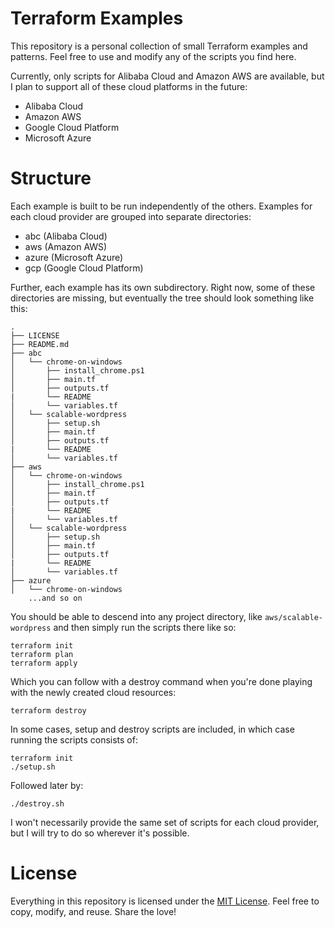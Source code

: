 Terraform Examples
==================

This repository is a personal collection of small Terraform examples and patterns. Feel free to use and modify any of the scripts you find here.

Currently, only scripts for Alibaba Cloud and Amazon AWS are available, but I plan to support all of these cloud platforms in the future:

- Alibaba Cloud
- Amazon AWS
- Google Cloud Platform
- Microsoft Azure

Structure
=========

Each example is built to be run independently of the others. Examples for each cloud provider are grouped into separate directories:

- abc (Alibaba Cloud)
- aws (Amazon AWS)
- azure (Microsoft Azure)
- gcp (Google Cloud Platform)

Further, each example has its own subdirectory. Right now, some of these directories are missing, but eventually the tree should look something like this:

```
.
├── LICENSE
├── README.md
├── abc
│   └── chrome-on-windows
│       ├── install_chrome.ps1
│       ├── main.tf
│       ├── outputs.tf
|       └── README
│       └── variables.tf
│   └── scalable-wordpress
│       ├── setup.sh
│       ├── main.tf
│       ├── outputs.tf
|       └── README
│       └── variables.tf
├── aws
│   └── chrome-on-windows
│       ├── install_chrome.ps1
│       ├── main.tf
│       ├── outputs.tf
|       └── README
│       └── variables.tf
│   └── scalable-wordpress
│       ├── setup.sh
│       ├── main.tf
│       ├── outputs.tf
|       └── README
│       └── variables.tf
├── azure
│   └── chrome-on-windows
    ...and so on

```

You should be able to descend into any project directory, like `aws/scalable-wordpress` and then simply run the scripts there like so:

```
terraform init
terraform plan
terraform apply
```

Which you can follow with a destroy command when you're done playing with the newly created cloud resources:

```terraform destroy```

In some cases, setup and destroy scripts are included, in which case running the scripts consists of:

```
terraform init
./setup.sh
```

Followed later by:

```
./destroy.sh
```

I won't necessarily provide the same set of scripts for each cloud provider, but I will try to do so wherever it's possible. 

License
=======

Everything in this repository is licensed under the [MIT License](https://en.wikipedia.org/wiki/MIT_License). Feel free to copy, modify, and reuse. Share the love!
